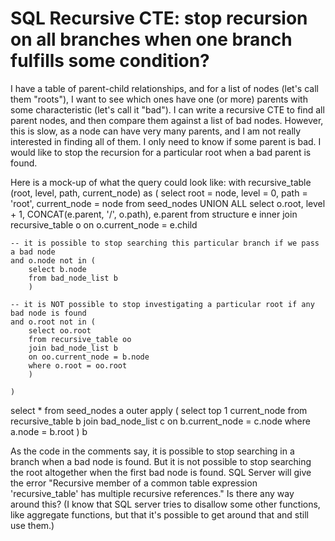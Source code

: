 
# SQL Recursive CTE: stop recursion on all branches when one branch fulfills some condition?

I have a table of parent-child relationships, and for a list of nodes (let's call them "roots"), I want to see which ones have one (or more) parents with some characteristic (let's call it "bad").
I can write a recursive CTE to find all parent nodes, and then compare them against a list of bad nodes. However, this is slow, as a node can have very many parents, and I am not really interested in finding all of them. I only need to know if some parent is bad. I would like to stop the recursion for a particular root when a bad parent is found.

Here is a mock-up of what the query could look like:
with recursive_table (root, level, path, current_node) as (
    select root = node, level = 0, path = 'root', current_node = node
    from seed_nodes
        UNION ALL
    select o.root, level + 1, CONCAT(e.parent, '/', o.path), e.parent
    from structure e
    inner join recursive_table o
    on o.current_node = e.child

    -- it is possible to stop searching this particular branch if we pass a bad node
    and o.node not in ( 
        select b.node
        from bad_node_list b
        )
    
    -- it is NOT possible to stop investigating a particular root if any bad node is found
    and o.root not in (
        select oo.root
        from recursive_table oo 
        join bad_node_list b
        on oo.current_node = b.node
        where o.root = oo.root
        )
    
    ) 
select *
from seed_nodes a
outer apply (
    select top 1 current_node
    from recursive_table b
    join bad_node_list c
    on b.current_node = c.node
    where a.node = b.root
    ) b

As the code in the comments say, it is possible to stop searching in a branch when a bad node is found. But it is not possible to stop searching the root altogether when the first bad node is found. SQL Server will give the error "Recursive member of a common table expression 'recursive_table' has multiple recursive references."
Is there any way around this? (I know that SQL server tries to disallow some other functions, like aggregate functions, but that it's possible to get around that and still use them.)

        